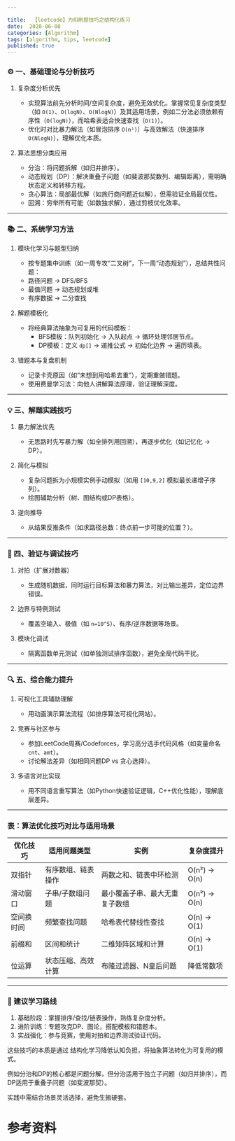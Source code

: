 ```yaml
---

title:  【leetcode】力扣刷题技巧之结构化练习
date:  2020-06-08
categories: [Algorithm]
tags: [algorithm, tips, leetcode]
published: true
---
```



### ⚙️ 一、基础理论与分析技巧
1. 复杂度分析优先
    - 实现算法前先分析时间/空间复杂度，避免无效优化。掌握常见复杂度类型（如 `O(1)`、`O(logN)`、`O(NlogN)`）及其适用场景，例如二分法必须依赖有序性（`O(logN)`），而哈希表适合快速查找（`O(1)`）。
    - 优化时对比暴力解法（如冒泡排序 `O(n²)`）与高效解法（快速排序 `O(NlogN)`），理解优化本质。

2. 算法思想分类应用
    - 分治：将问题拆解（如归并排序）。
    - 动态规划（DP）：解决重叠子问题（如斐波那契数列、编辑距离），需明确状态定义和转移方程。
    - 贪心算法：局部最优解（如旅行商问题近似解），但需验证全局最优性。
    - 回溯：穷举所有可能（如数独求解），通过剪枝优化效率。

---

### 📚 二、系统学习方法
1. 模块化学习与题型归纳
    - 按专题集中训练（如一周专攻“二叉树”，下一周“动态规划”），总结共性问题：
    - 路径问题 → DFS/BFS
    - 最值问题 → 动态规划或堆
    - 有序数据 → 二分查找

2. 解题模板化
    - 将经典算法抽象为可复用的代码模板：
      - BFS模板：队列初始化 → 入队起点 → 循环处理邻居节点。
      - DP模板：定义 `dp[]` → 递推公式 → 初始化边界 → 遍历填表。

3. 错题本与复盘机制
    - 记录卡壳原因（如“未想到用哈希去重”），定期重做错题。
    - 使用费曼学习法：向他人讲解算法原理，验证理解深度。

---

### 💡 三、解题实践技巧
1. 暴力解法优先
    - 无思路时先写暴力解（如全排列用回溯），再逐步优化（如记忆化 → DP）。

2. 简化与模拟
    - 复杂问题拆为小规模实例手动模拟（如用 `[10,9,2]` 模拟最长递增子序列）。
    - 绘图辅助分析（树、图结构或DP表格）。

3. 逆向推导
    - 从结果反推条件（如求路径总数：终点前一步可能的位置？）。

---

### 🐞 四、验证与调试技巧
1. 对拍（扩展对数器）
    - 生成随机数据，同时运行目标算法和暴力算法，对比输出差异，定位边界错误。

2. 边界与特例测试
    - 覆盖空输入、极值（如 `n=10^5`）、有序/逆序数据等场景。

3. 模块化调试
    - 隔离函数单元测试（如单独测试排序函数），避免全局代码干扰。

---

### 🔍 五、综合能力提升
1. 可视化工具辅助理解
    - 用动画演示算法流程（如排序算法可视化网站）。

2. 竞赛与社区参与
    - 参加LeetCode周赛/Codeforces，学习高分选手代码风格（如变量命名 `cnt`、`amt`）。
    - 讨论解法差异（如相同问题DP vs 贪心选择）。

3. 多语言对比实现
    - 用不同语言重写算法（如Python快速验证逻辑，C++优化性能），理解底层差异。

---

### 表：算法优化技巧对比与适用场景
| 优化技巧      | 适用问题类型              | 实例                    | 复杂度提升        |
|--------------------|-----------------------------|----------------------------|---------------------|
| 双指针        | 有序数组、链表操作             | 两数之和、链表中环检测         | O(n²) → O(n)       |
| 滑动窗口      | 子串/子数组问题              | 最小覆盖子串、最大无重复子数组   | O(n²) → O(n)       |
| 空间换时间    | 频繁查找问题                 | 哈希表代替线性查找             | O(n) → O(1)        |
| 前缀和        | 区间和统计                  | 二维矩阵区域和计算             | O(n) → O(1)        |
| 位运算        | 状态压缩、高效计算           | 布隆过滤器、N皇后问题          | 降低常数项           |

---

### 💎 建议学习路线
1. 基础阶段：掌握排序/查找/链表操作，熟练复杂度分析。 
2. 进阶训练：专题攻克DP、图论，搭配模板和错题本。 
3. 实战强化：参与竞赛，使用对拍和边界测试验证代码。

这些技巧的本质是通过 结构化学习降低认知负担，将抽象算法转化为可复用的模式。

例如分治和DP的核心都是问题分解，但分治适用于独立子问题（如归并排序），而DP适用于重叠子问题（如斐波那契）。

实践中需结合场景灵活选择，避免生搬硬套。

# 参考资料


